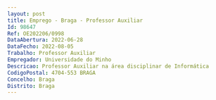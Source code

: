 ```yaml
--- 
layout: post
title: Emprego - Braga - Professor Auxiliar
Id: 98647
Ref: OE202206/0998
DataAbertura: 2022-06-28
DataFecho: 2022-08-05
Trabalho: Professor Auxiliar
Empregador: Universidade do Minho
Descricao: Professor Auxiliar na área disciplinar de Informática
CodigoPostal: 4704-553 BRAGA
Concelho: Braga
Distrito: Braga
--- 
```

